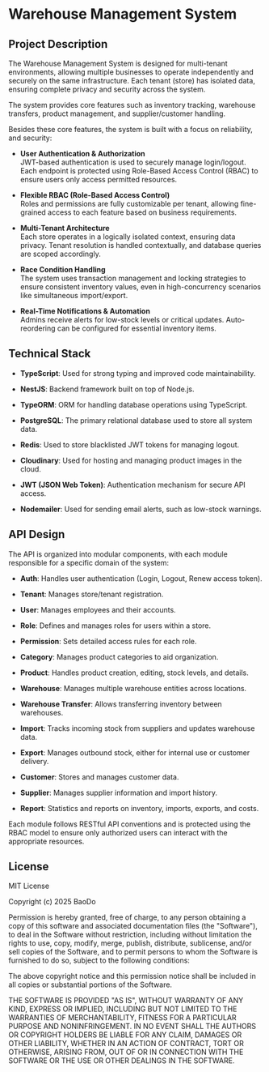 # Warehouse Management System

## Project Description

The Warehouse Management System is designed for multi-tenant environments, allowing multiple businesses to operate independently and securely on the same infrastructure. Each tenant (store) has isolated data, ensuring complete privacy and security across the system. 

The system provides core features such as inventory tracking, warehouse transfers, product management, and supplier/customer handling.

Besides these core features, the system is built with a focus on reliability, and security:

- **User Authentication & Authorization**  
  JWT-based authentication is used to securely manage login/logout. Each endpoint is protected using Role-Based Access Control (RBAC) to ensure users only access permitted resources.

- **Flexible RBAC (Role-Based Access Control)**  
  Roles and permissions are fully customizable per tenant, allowing fine-grained access to each feature based on business requirements.

- **Multi-Tenant Architecture**  
  Each store operates in a logically isolated context, ensuring data privacy. Tenant resolution is handled contextually, and database queries are scoped accordingly.

- **Race Condition Handling**  
  The system uses transaction management and locking strategies to ensure consistent inventory values, even in high-concurrency scenarios like simultaneous import/export.

- **Real-Time Notifications & Automation**  
  Admins receive alerts for low-stock levels or critical updates. Auto-reordering can be configured for essential inventory items.

## Technical Stack

- **TypeScript**: Used for strong typing and improved code maintainability. 

- **NestJS**: Backend framework built on top of Node.js.   

- **TypeORM**: ORM for handling database operations using TypeScript.  

- **PostgreSQL**: The primary relational database used to store all system data.  

- **Redis**: Used to store blacklisted JWT tokens for managing logout.  

- **Cloudinary**: Used for hosting and managing product images in the cloud.  

- **JWT (JSON Web Token)**: Authentication mechanism for secure API access.  

- **Nodemailer**: Used for sending email alerts, such as low-stock warnings.

## API Design

The API is organized into modular components, with each module responsible for a specific domain of the system:

- **Auth**: Handles user authentication (Login, Logout, Renew access token).  

- **Tenant**: Manages store/tenant registration.

- **User**: Manages employees and their accounts.  

- **Role**: Defines and manages roles for users within a store. 

- **Permission**: Sets detailed access rules for each role.  

- **Category**: Manages product categories to aid organization. 

- **Product**: Handles product creation, editing, stock levels, and details.  

- **Warehouse**: Manages multiple warehouse entities across locations.  

- **Warehouse Transfer**: Allows transferring inventory between warehouses.  

- **Import**: Tracks incoming stock from suppliers and updates warehouse data.  

- **Export**: Manages outbound stock, either for internal use or customer delivery.  

- **Customer**: Stores and manages customer data.  

- **Supplier**: Manages supplier information and import history.  

- **Report**: Statistics and reports on inventory, imports, exports, and costs.

Each module follows RESTful API conventions and is protected using the RBAC model to ensure only authorized users can interact with the appropriate resources.

## License

MIT License

Copyright (c) 2025 BaoDo

Permission is hereby granted, free of charge, to any person obtaining a copy of this software and associated documentation files (the "Software"), to deal in the Software without restriction, including without limitation the rights to use, copy, modify, merge, publish, distribute, sublicense, and/or sell copies of the Software, and to permit persons to whom the Software is furnished to do so, subject to the following conditions:

The above copyright notice and this permission notice shall be included in all copies or substantial portions of the Software.

THE SOFTWARE IS PROVIDED "AS IS", WITHOUT WARRANTY OF ANY KIND, EXPRESS OR IMPLIED, INCLUDING BUT NOT LIMITED TO THE WARRANTIES OF MERCHANTABILITY, FITNESS FOR A PARTICULAR PURPOSE AND NONINFRINGEMENT. IN NO EVENT SHALL THE AUTHORS OR COPYRIGHT HOLDERS BE LIABLE FOR ANY CLAIM, DAMAGES OR OTHER LIABILITY, WHETHER IN AN ACTION OF CONTRACT, TORT OR OTHERWISE, ARISING FROM, OUT OF OR IN CONNECTION WITH THE SOFTWARE OR THE USE OR OTHER DEALINGS IN THE SOFTWARE.